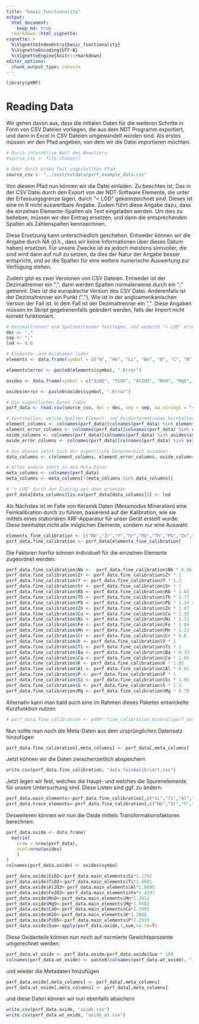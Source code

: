 ```yaml
---
title: "basic_functionality"
output:
  html_document:
    keep_md: true
  rmarkdown::html_vignette:
vignette: >
  %\VignetteIndexEntry{basic_functionality}
  %\VignetteEncoding{UTF-8}
  %\VignetteEngine{knitr::rmarkdown}
editor_options: 
  chunk_output_type: console
---
```





```r
library(pXRF)
```

# Reading Data

Wir gehen davon aus, dass die initialen Daten für die weiteren Schritte in Form von CSV Dateien vorliegen, die aus dem NDT Programm exportiert, und dann in Excel in CSV Dateien umgewandelt worden sind. Als erstes müssen wir den Pfad angeben, von dem wir die Datei importieren möchten.


```r
# Durch interaktive Wahl des Benutzers
#source_csv <- file.choose()

# Oder durch einen fest angestellten Pfad
source_csv <- "../inst/extdata/pxrf_example_data.csv"
```

Von diesem Pfad nun können wir die Datei einladen. Zu beachten ist, Das in der CSV Datei durch den Export von der NDT-Software Elemente, die unter der Erfassungsgrenze lagen, durch "< LOD" gekennzeichnet sind. Dieses ist eine im R nicht auswertbare Angabe. Zudem führt diese Angabe dazu, dass die einzelnen Elemente-Spalten als Text eingeladen werden. Um dies zu beheben, müssen wir den Eintrag ersetzen, und dann die entsprechenden Spalten als Zahlenspalten kennzeichnen.

Diese Ersetzung kann unterschiedlich geschehen. Entweder können wir die Angabe durch NA (d.h., dass wir keine Informationen über dieses Datum haben) ersetzen. Für unsere Zwecke ist es jedoch meistens sinnvoller, die sind wird dann auf null zu setzen, da dies der Natur der Angabe besser entspricht, und so die Spalten für eine weitere numerische Auswertung zur Verfügung stehen.

Zudem gibt es zwei Versionen von CSV Dateien. Entweder ist der Dezimaltrenner ein ",", dann werden Spalten normalerweise durch ein ";" getrennt. Dies ist die europäische Version des CSV Datei. Anderenfalls ist der Dezimaltrenner ein Punkt ("."), Wie ist in der angloamerikanischen Version der Fall ist. In dem Fall ist der Dezimaltrenner ein ",". Diese Angaben müssen im Skript gegebenenfalls geändert werden, falls der Import nicht korrekt funktioniert.


```r
# Dezimaltrenner und Spaltentrenner festlegen, und wodurch "< LOD" ersetzt werden soll
dec <- ","
sep <- ";"
lod <- 0.0

# Elemente- und Oxidnamen laden
elements <- data.frame(symbol = c("H", "He", "Li", "Be", "B", "C", "N", "O", "F", "Ne", "Na", "Mg", "Al", "Si", "P", "S", "Cl", "Ar", "K", "Ca", "Sc", "Ti", "V", "Cr", "Mn", "Fe", "Co", "Ni", "Cu", "Zn", "Ga", "Ge", "As", "Se", "Br", "Kr", "Rb", "Sr", "Y", "Zr", "Nb", "Mo", "Tc", "Ru", "Rh", "Pd", "Ag", "Cd", "In", "Sn", "Sb", "Te", "I", "Xe", "Cs", "Ba", "La", "Ce", "Pr", "Nd", "Pm", "Sm", "Eu", "Gd", "Tb", "Dy", "Ho", "Er", "Tm", "Yb", "Lu", "Hf", "Ta", "W", "Re", "Os", "Ir", "Pt", "Au", "Hg", "Tl", "Pb", "Bi", "Po", "At", "Rn", "Fr", "Ra", "Ac", "Th", "Pa", "U", "Np", "Pu", "Am", "Cm", "Bk", "Cf", "Es", "Fm", "Md", "No", "Lr", "Rf", "Db", "Sg", "Bh", "Hs", "Mt", "Ds", "Rg", "Cn", "Nh", "Fl", "Mc", "Lv", "Ts", "Og" ))

elements$error <- paste0(elements$symbol, ".Error")

oxides <- data.frame(symbol = c("SiO2", "TiO2", "Al2O3", "MnO", "MgO", "CaO", "K2O", "P2O5", "Fe2O3"))

oxides$error <- paste0(oxides$symbol, ".Error")

# Die eigentlichen Daten laden
pxrf_data <- read.csv(source_csv, dec = dec, sep = sep, na.strings = "< LOD")

# Feststellen, welche Spalten Element- und Oxidinformationen beinhalten
element_columns <- colnames(pxrf_data)[colnames(pxrf_data) %in% elements$symbol]
element_error_columns <- colnames(pxrf_data)[colnames(pxrf_data) %in% elements$error]
oxide_columns <- colnames(pxrf_data)[colnames(pxrf_data) %in% oxides$symbol]
oxide_error_columns <- colnames(pxrf_data)[colnames(pxrf_data) %in% oxides$error]

# Aus diesen setzt sich der eigentliche Datenbereich zusammen
data_columns <- c(element_columns, element_error_columns, oxide_columns, oxide_error_columns)

# Alles andere zählt zu den Meta-Daten
meta_columns <- colnames(pxrf_data)
meta_columns <- meta_columns[!(meta_columns %in% data_columns)]

# "< LOD" durch den Eintrag von oben ersetzen
pxrf_data[data_columns][is.na(pxrf_data[data_columns])] <- lod
```
Als Nächstes ist im Falle von Keramik Daten (Messmodus Mineralien) eine Feinkalibration durch zu führen, basierend auf der Kalibration, wie sie mittels eines stationären XRF-Apparatur für unser Gerät erstellt wurde. Diese beinhaltet nicht alle möglichen Elemente, sondern nur eine Auswahl:


```r
elements_fine_calibration <- c("Nb","Zr","Y","Sr","Rb","Th","Pb","Zn","Cu","Ni","Fe","Mn","Cr","V","Ti","Ba","Ca","K","Al","P","Si","S","Mg")
pxrf_data.fine_calibration <- pxrf_data[elements_fine_calibration]
```


Die Faktoren hierfür können individuell für die einzelnen Elemente zugeordnet werden:


```r
pxrf_data.fine_calibration$Nb <-  pxrf_data.fine_calibration$Nb * 0.95
pxrf_data.fine_calibration$Zr <- pxrf_data.fine_calibration$Zr * 1
pxrf_data.fine_calibration$Y <- pxrf_data.fine_calibration$Y * 1.3
pxrf_data.fine_calibration$Sr <- pxrf_data.fine_calibration$Sr * 1
pxrf_data.fine_calibration$Rb <- pxrf_data.fine_calibration$Rb * 1.03
pxrf_data.fine_calibration$Th <- pxrf_data.fine_calibration$Th * 1.77
pxrf_data.fine_calibration$Pb <- pxrf_data.fine_calibration$Pb * 1.24 #ACHTUNG: Pb erst ab ca. 30ppm gut gemessen !
pxrf_data.fine_calibration$Zn <- pxrf_data.fine_calibration$Zn * 1.07
pxrf_data.fine_calibration$Cu <- pxrf_data.fine_calibration$Cu * 1.18
pxrf_data.fine_calibration$Ni <- pxrf_data.fine_calibration$Ni * 1.21
pxrf_data.fine_calibration$Fe <- pxrf_data.fine_calibration$Fe * 1.04
pxrf_data.fine_calibration$Mn <- pxrf_data.fine_calibration$Mn * 1.23
pxrf_data.fine_calibration$Cr <- pxrf_data.fine_calibration$Cr * 0.8
pxrf_data.fine_calibration$V <- pxrf_data.fine_calibration$V * 1
pxrf_data.fine_calibration$Ti <- pxrf_data.fine_calibration$Ti * 1
pxrf_data.fine_calibration$Ba <- pxrf_data.fine_calibration$Ba * 0.73
pxrf_data.fine_calibration$Ca <- pxrf_data.fine_calibration$Ca * 1.05
pxrf_data.fine_calibration$K <- pxrf_data.fine_calibration$K * 1.05
pxrf_data.fine_calibration$Al <- pxrf_data.fine_calibration$Al * 0.91
pxrf_data.fine_calibration$P <- pxrf_data.fine_calibration$P * 1
pxrf_data.fine_calibration$Si <- pxrf_data.fine_calibration$Si * 1.06
pxrf_data.fine_calibration$S <- pxrf_data.fine_calibration$S * 1.3
pxrf_data.fine_calibration$Mg <- pxrf_data.fine_calibration$Mg * 0.78
```

Alternativ kann man bald auch eine im Rahmen dieses Paketes entwickelte Kurzfunktion nutzen


```r
# pxrf_data.fine_calibration <- pXRF::fine_calibration_mineral(pxrf_data)
```

Nun sollte man noch die Meta-Daten aus dem ursprünglichen Datensatz hinzufügen


```r
pxrf_data.fine_calibration[,meta_columns] <- pxrf_data[,meta_columns]
```


Jetzt können wir die Daten zwischenzeitlich abspeichern


```r
write.csv(pxrf_data.fine_calibration, "data_feinkalibriert.csv")
```

Jetzt legen wir fest, welches die Haupt- und welches die Spurenelemente für unsere Untersuchung sind. Diese Listen sind ggf. zu ändern:


```r
pxrf_data.main_elements<-pxrf_data.fine_calibration[,c("Si","Ti","Al","Fe","Mn","Mg","Ca","K","P")]  # Gleiche die Fribourg verwendet. Evt. Auswahl treffen je nach Sample
pxrf_data.trace_elements<-pxrf_data.fine_calibration[,c("Nb","Zr","Y","Sr","Rb","Th","Pb","Zn","Cu","Ni","Cr","V","Ba","S")] # Evt. Auswahl z.B. Cu und S weglassen
```

Desweiteren können wir nun die Oxide mittels Transformationsfaktoren berechnen:


```r
pxrf_data.oxide <- data.frame(
  matrix(
    nrow = nrow(pxrf_data),
    ncol=nrow(oxides)
    )
)
colnames(pxrf_data.oxide) <- oxides$symbol

pxrf_data.oxide$SiO2<-pxrf_data.main_elements$Si*2.1392
pxrf_data.oxide$TiO2<-pxrf_data.main_elements$Ti*1.6681
pxrf_data.oxide$Al2O3<-pxrf_data.main_elements$Al*1.8895
pxrf_data.oxide$Fe2O3<-pxrf_data.main_elements$Fe*1.4297
pxrf_data.oxide$MnO<-pxrf_data.main_elements$Mn*1.2912
pxrf_data.oxide$MgO<-pxrf_data.main_elements$Mg*1.6582
pxrf_data.oxide$CaO<-pxrf_data.main_elements$Ca*1.3992
pxrf_data.oxide$K2O<-pxrf_data.main_elements$K*1.2046
pxrf_data.oxide$P2O5<-pxrf_data.main_elements$P*2.2916
pxrf_data.oxide$Sum<-apply(pxrf_data.oxide,1,sum,na.rm=T)
```
Diese Oxidanteile können nun noch auf normierte Gewichtsprozente umgerechnet werden:


```r
pxrf_data.wt_oxide <- pxrf_data.oxide/pxrf_data.oxide$Sum * 100
colnames(pxrf_data.wt_oxide) <- paste0(colnames(pxrf_data.wt_oxide), "_wt")
```

und wieder die Metadaten hinzufügen


```r
pxrf_data.oxide[,meta_columns] <- pxrf_data[,meta_columns]
pxrf_data.wt_oxide[,meta_columns] <- pxrf_data[,meta_columns]
```


und diese Daten können wir nun ebenfalls absichern


```r
write.csv(pxrf_data.oxide, "oxide.csv")
write.csv(pxrf_data.wt_oxide, "oxide_wt.csv")
```
